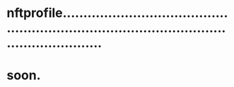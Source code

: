 # nftprofile....................................................................................................................
# soon.
